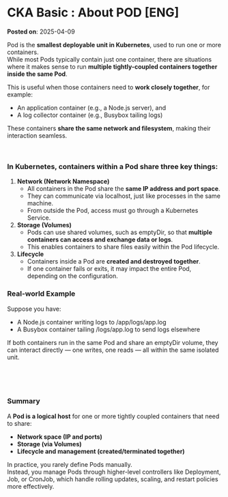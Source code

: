 # CKA Basic : About POD [ENG]
**Posted on**: 2025-04-09

<p>Pod is the <b>smallest deployable unit in Kubernetes</b>, used to run one or more containers.<br />While most Pods typically contain just one container, there are situations where it makes sense to run <b>multiple tightly-coupled containers together inside the same Pod</b>.</p>
<p>This is useful when those containers need to <b>work closely together</b>, for example:</p>
<ul>
<li>An application container (e.g., a Node.js server), and</li>
<li>A log collector container (e.g., Busybox tailing logs)</li>
</ul>
<p>These containers <b>share the same network and filesystem</b>, making their interaction seamless.</p>
<p>&nbsp;</p>
<h3>In Kubernetes, containers within a Pod share three key things:</h3>
<ol>
<li><b>Network (Network Namespace)</b>
<ul>
<li>All containers in the Pod share the <b>same IP address and port space</b>.</li>
<li>They can communicate via localhost, just like processes in the same machine.</li>
<li>From outside the Pod, access must go through a Kubernetes Service.</li>
</ul>
</li>
<li><b>Storage (Volumes)</b>
<ul>
<li>Pods can use shared volumes, such as emptyDir, so that <b>multiple containers can access and exchange data or logs</b>.</li>
<li>This enables containers to share files easily within the Pod lifecycle.</li>
</ul>
</li>
<li><b>Lifecycle</b>
<ul>
<li>Containers inside a Pod are <b>created and destroyed together</b>.</li>
<li>If one container fails or exits, it may impact the entire Pod, depending on the configuration.</li>
</ul>
</li>
</ol>
<h3>Real-world Example</h3>
<p>Suppose you have:</p>
<ul>
<li>A Node.js container writing logs to /app/logs/app.log</li>
<li>A Busybox container tailing /logs/app.log to send logs elsewhere</li>
</ul>
<p>If both containers run in the same Pod and share an emptyDir volume, they can interact directly &mdash; one writes, one reads &mdash; all within the same isolated unit.</p>
<p>&nbsp;</p>
<p>&nbsp;</p>
<h3>Summary</h3>
<p>A <b>Pod is a logical host</b> for one or more tightly coupled containers that need to share:</p>
<ul>
<li><b>Network space (IP and ports)</b></li>
<li><b>Storage (via Volumes)</b></li>
<li><b>Lifecycle and management (created/terminated together)</b></li>
</ul>
<p>In practice, you rarely define Pods manually.<br />Instead, you manage Pods through higher-level controllers like Deployment, Job, or CronJob, which handle rolling updates, scaling, and restart policies more effectively.</p>